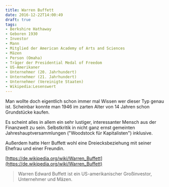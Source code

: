 ```yaml
---
title: Warren Buffett
date: 2016-12-22T14:00:49
draft: true
tags:
- Berkshire Hathaway
- Geboren 1930
- Investor
- Mann
- Mitglied der American Academy of Arts and Sciences
- Mäzen
- Person (Omaha)
- Träger der Presidential Medal of Freedom
- US-Amerikaner
- Unternehmer (20. Jahrhundert)
- Unternehmer (21. Jahrhundert)
- Unternehmer (Vereinigte Staaten)
- Wikipedia:Lesenswert
---
```


Man wollte doch eigentlich schon immer mal Wissen wer dieser Typ genau ist.
Scheinbar konnte man 1946 im zarten Alter von 14 Jahren schon Grundstücke
kaufen.

Es scheint alles in allem ein sehr lustiger, interessanter Mensch aus der
Finanzwelt zu sein. Selbstkritik in nicht ganz ernst gemeinten
Jahreshauptversammlungen ("Woodstock für Kapitalisten") inklusive.

Außerdem hatte Herr Buffett wohl eine Dreiecksbeziehung mit seiner Ehefrau
und einer Freundin.

[https://de.wikipedia.org/wiki/Warren_Buffett](https://de.wikipedia.org/wiki/Warren_Buffett)

> Warren Edward Buffett ist ein US-amerikanischer Großinvestor, Unternehmer
> und Mäzen.
